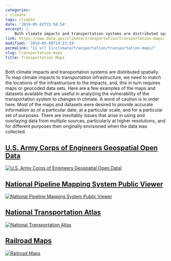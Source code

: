 ```yaml
---
categories:
- climate
tags: climate
date: '2019-05-02T15:50:54'
excerpt: |-
    Both climate impacts and transportation systems are distributed spatially. To map climate impacts to transportation infrastructure, we need to match the locations of the infrastructure to the impacts, and, this in turn requires maps or geocoded data sets…
link: https://www.data.gov/climate/transportation/transportation-maps/
modified: '2019-05-08T14:23:59'
permalink: "{{ url }}/climate/transportation/transportation-maps/"
slug: transportation-maps
title: Transportation Maps
---
```


Both climate impacts and transportation systems are distributed spatially. To map climate impacts to transportation infrastructure, we need to match the locations of the infrastructure to the impacts, and, this in turn requires maps or geocoded data sets. Here are a few examples of the maps and datasets available that are useful in analyzing the vulnerability of the transportation system to changes in climate.
A word of caution is in order here. Most of the maps and datasets were desired to provide accurate information as of a particular date, at a particular scale, and for a particular set of purposes. There are inevitably issues that arise in using and overlaying data from multiple sources, particularly at higher resolutions, and for different purposes then originally envisioned when the data was collected.

## [U.S. Army Corps of Engineers Geospatial Open Data](https://geospatial-usace.opendata.arcgis.com "National Transportation Atlas")
[![U.S. Army Corps of Engineers Geospatial Open Data](https://s3-us-gov-west-1.amazonaws.com/cg-0817d6e3-93c4-4de8-8b32-da6919464e61/army_corp_map-e1433196883832.png "U.S. Army Corps of Engineers Geospatial Open Data")](https://geospatial-usace.opendata.arcgis.com "U.S. Army Corps of Engineers Geospatial Open Data")[

## [National Pipeline Mapping System Public Viewer](https://www.npms.phmsa.dot.gov/PublicViewer/)
[![National Pipeline Mapping System Public Viewer](https://s3-us-gov-west-1.amazonaws.com/cg-0817d6e3-93c4-4de8-8b32-da6919464e61/pipeline_map-e1433196957637.png "National Pipeline Mapping System Public Viewer")](https://www.npms.phmsa.dot.gov/PublicViewer/ "National Pipeline Mapping System Public Viewer")

## [National Transportation Atlas](https://maps.bts.dot.gov/arcgis/apps/webappviewer/index.html?id=ccb22d7a967e4618941b512322b389a5)
[![National Transportation Atlas](https://s3-us-gov-west-1.amazonaws.com/cg-0817d6e3-93c4-4de8-8b32-da6919464e61/nta_map-e1433196938701.png "National Transportation Atlas")](https://maps.bts.dot.gov/arcgis/apps/webappviewer/index.html?id=ccb22d7a967e4618941b512322b389a5 "National Transportation Atlas")

## [Railroad Maps](https://fragis.fra.dot.gov/GISFRASafety/)
[![Railroad Maps](https://s3-us-gov-west-1.amazonaws.com/cg-0817d6e3-93c4-4de8-8b32-da6919464e61/railroad_map-e1433196981693.png "Railroad Maps")](https://fragis.fra.dot.gov/GISFRASafety/ "Railroad Maps")
